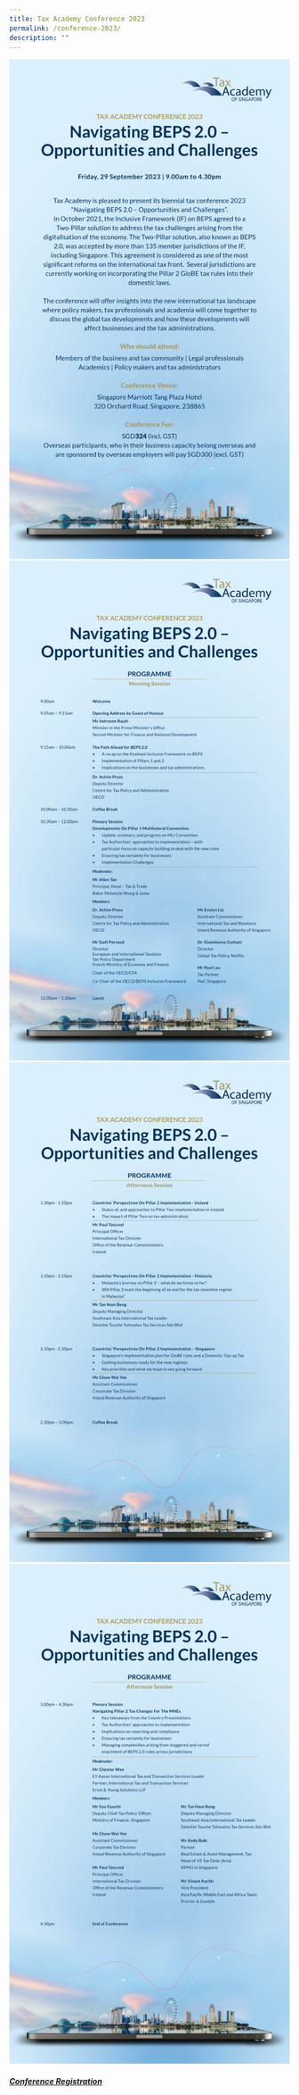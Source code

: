 ```yaml
---
title: Tax Academy Conference 2023
permalink: /conference-2023/
description: ""
---
```


![](/images/ta%20conference%202023%20brochure%20final%20(2)_page-0001.jpg)
![](/images/ta%20conference%202023%20brochure%20final%20(2)_page-0002.jpg)
![](/images/ta%20conference%202023%20brochure%20final%20(2)_page-0003.jpg)
![](/images/ta%20conference%202023%20brochure%20final%20(2)_page-0004.jpg)


<h5><a href="https://form.gov.sg/64b20725f6ce6e0011282a63"><b>Conference Registration</b></a></h5>